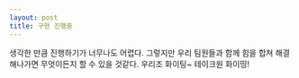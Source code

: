 ```yaml
---
layout: post
title: 구현 진행중
---
```


생각한 만큼 진행하기가 너무나도 어렵다.
그렇지만 우리 팀원들과 함께 힘을 합쳐 해결해나가면 무엇이든지 할 수 있을 것같다.
우리조 화이팅~ 테이크원 화이띵! 
